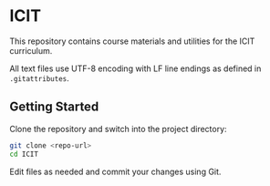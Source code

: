 # ICIT

This repository contains course materials and utilities for the ICIT curriculum.

All text files use UTF-8 encoding with LF line endings as defined in `.gitattributes`.

## Getting Started

Clone the repository and switch into the project directory:

```bash
git clone <repo-url>
cd ICIT
```

Edit files as needed and commit your changes using Git.

